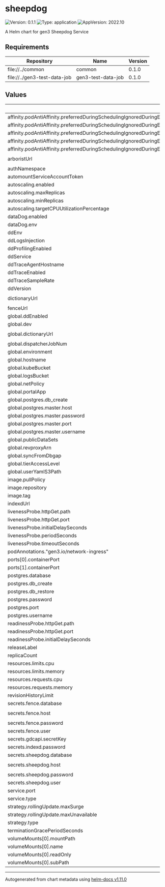# sheepdog

![Version: 0.1.1](https://img.shields.io/badge/Version-0.1.1-informational?style=flat-square) ![Type: application](https://img.shields.io/badge/Type-application-informational?style=flat-square) ![AppVersion: 2022.10](https://img.shields.io/badge/AppVersion-2022.10-informational?style=flat-square)

A Helm chart for gen3 Sheepdog Service

## Requirements

| Repository | Name | Version |
|------------|------|---------|
| file://../common | common | 0.1.0 |
| file://../gen3-test-data-job | gen3-test-data-job | 0.1.0 |

## Values

| Key | Type | Default | Description |
|-----|------|---------|-------------|
| affinity.podAntiAffinity.preferredDuringSchedulingIgnoredDuringExecution[0].podAffinityTerm.labelSelector.matchExpressions[0].key | string | `"app"` |  |
| affinity.podAntiAffinity.preferredDuringSchedulingIgnoredDuringExecution[0].podAffinityTerm.labelSelector.matchExpressions[0].operator | string | `"In"` |  |
| affinity.podAntiAffinity.preferredDuringSchedulingIgnoredDuringExecution[0].podAffinityTerm.labelSelector.matchExpressions[0].values[0] | string | `"sheepdog"` |  |
| affinity.podAntiAffinity.preferredDuringSchedulingIgnoredDuringExecution[0].podAffinityTerm.topologyKey | string | `"kubernetes.io/hostname"` |  |
| affinity.podAntiAffinity.preferredDuringSchedulingIgnoredDuringExecution[0].weight | int | `100` |  |
| arboristUrl | string | `"http://arborist-service.default.svc.cluster.local"` |  |
| authNamespace | string | `"default"` |  |
| automountServiceAccountToken | bool | `false` |  |
| autoscaling.enabled | bool | `false` |  |
| autoscaling.maxReplicas | int | `100` |  |
| autoscaling.minReplicas | int | `1` |  |
| autoscaling.targetCPUUtilizationPercentage | int | `80` |  |
| dataDog.enabled | bool | `false` |  |
| dataDog.env | string | `"dev"` |  |
| ddEnv | string | `nil` |  |
| ddLogsInjection | string | `nil` |  |
| ddProfilingEnabled | string | `nil` |  |
| ddService | string | `nil` |  |
| ddTraceAgentHostname | string | `nil` |  |
| ddTraceEnabled | string | `nil` |  |
| ddTraceSampleRate | string | `nil` |  |
| ddVersion | string | `nil` |  |
| dictionaryUrl | string | `"https://s3.amazonaws.com/dictionary-artifacts/datadictionary/develop/schema.json"` |  |
| fenceUrl | string | `"http://fence-service"` |  |
| global.ddEnabled | bool | `false` |  |
| global.dev | bool | `true` |  |
| global.dictionaryUrl | string | `"https://s3.amazonaws.com/dictionary-artifacts/datadictionary/develop/schema.json"` |  |
| global.dispatcherJobNum | int | `10` |  |
| global.environment | string | `"default"` |  |
| global.hostname | string | `"localhost"` |  |
| global.kubeBucket | string | `"kube-gen3"` |  |
| global.logsBucket | string | `"logs-gen3"` |  |
| global.netPolicy | bool | `true` |  |
| global.portalApp | string | `"gitops"` |  |
| global.postgres.db_create | bool | `true` |  |
| global.postgres.master.host | string | `nil` |  |
| global.postgres.master.password | string | `nil` |  |
| global.postgres.master.port | string | `"5432"` |  |
| global.postgres.master.username | string | `"postgres"` |  |
| global.publicDataSets | bool | `true` |  |
| global.revproxyArn | string | `"arn:aws:acm:us-east-1:123456:certificate"` |  |
| global.syncFromDbgap | bool | `false` |  |
| global.tierAccessLevel | string | `"libre"` |  |
| global.userYamlS3Path | string | `"s3://cdis-gen3-users/test/user.yaml"` |  |
| image.pullPolicy | string | `"Always"` |  |
| image.repository | string | `"quay.io/cdis/sheepdog"` |  |
| image.tag | string | `"helm-test"` |  |
| indexdUrl | string | `"http://indexd-service"` |  |
| livenessProbe.httpGet.path | string | `"/_status?timeout=20"` |  |
| livenessProbe.httpGet.port | int | `80` |  |
| livenessProbe.initialDelaySeconds | int | `30` |  |
| livenessProbe.periodSeconds | int | `60` |  |
| livenessProbe.timeoutSeconds | int | `30` |  |
| podAnnotations."gen3.io/network-ingress" | string | `"sheepdog"` |  |
| ports[0].containerPort | int | `80` |  |
| ports[1].containerPort | int | `443` |  |
| postgres.database | string | `"sheepdog"` |  |
| postgres.db_create | string | `nil` |  |
| postgres.db_restore | bool | `false` |  |
| postgres.password | string | `nil` |  |
| postgres.port | string | `"5432"` |  |
| postgres.username | string | `"sheepdog"` |  |
| readinessProbe.httpGet.path | string | `"/_status?timeout=2"` |  |
| readinessProbe.httpGet.port | int | `80` |  |
| readinessProbe.initialDelaySeconds | int | `30` |  |
| releaseLabel | string | `"production"` |  |
| replicaCount | int | `1` |  |
| resources.limits.cpu | float | `1` |  |
| resources.limits.memory | string | `"512Mi"` |  |
| resources.requests.cpu | float | `0.3` |  |
| resources.requests.memory | string | `"12Mi"` |  |
| revisionHistoryLimit | int | `2` |  |
| secrets.fence.database | string | `"fence"` |  |
| secrets.fence.host | string | `"postgres-postgresql.postgres.svc.cluster.local"` |  |
| secrets.fence.password | string | `"postgres"` |  |
| secrets.fence.user | string | `"postgres"` |  |
| secrets.gdcapi.secretKey | string | `nil` |  |
| secrets.indexd.password | string | `"postgres"` |  |
| secrets.sheepdog.database | string | `"sheepdog"` |  |
| secrets.sheepdog.host | string | `"postgres-postgresql.postgres.svc.cluster.local"` |  |
| secrets.sheepdog.password | string | `"postgres"` |  |
| secrets.sheepdog.user | string | `"postgres"` |  |
| service.port | int | `80` |  |
| service.type | string | `"ClusterIP"` |  |
| strategy.rollingUpdate.maxSurge | int | `1` |  |
| strategy.rollingUpdate.maxUnavailable | int | `0` |  |
| strategy.type | string | `"RollingUpdate"` |  |
| terminationGracePeriodSeconds | int | `50` |  |
| volumeMounts[0].mountPath | string | `"/var/www/sheepdog/wsgi.py"` |  |
| volumeMounts[0].name | string | `"config-volume"` |  |
| volumeMounts[0].readOnly | bool | `true` |  |
| volumeMounts[0].subPath | string | `"wsgi.py"` |  |

----------------------------------------------
Autogenerated from chart metadata using [helm-docs v1.11.0](https://github.com/norwoodj/helm-docs/releases/v1.11.0)
